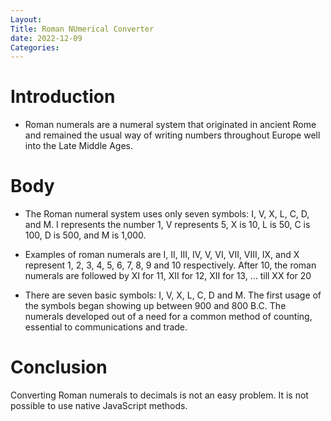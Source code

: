 ```yaml
---
Layout:
Title: Roman NUmerical Converter
date: 2022-12-09
Categories:
---
```


# Introduction
- Roman numerals are a numeral system that originated in ancient Rome and remained the usual way of writing numbers throughout Europe well into the Late Middle Ages.

# Body
- The Roman numeral system uses only seven symbols: I, V, X, L, C, D, and M. I represents the number 1, V represents 5, X is 10, L is 50, C is 100, D is 500, and M is 1,000.

- Examples of  roman numerals are I, II, III, IV, V, VI, VII, VIII, IX, and X represent 1, 2, 3, 4, 5, 6, 7, 8, 9 and 10 respectively. After 10, the roman numerals are followed by XI for 11, XII for 12, XII for 13, … till XX for 20

- There are seven basic symbols: I, V, X, L, C, D and M. The first usage of the symbols began showing up between 900 and 800 B.C. The numerals developed out of a need for a common method of counting, essential to communications and trade.

# Conclusion
Converting Roman numerals to decimals is not an easy problem. It is not possible to use native JavaScript methods.